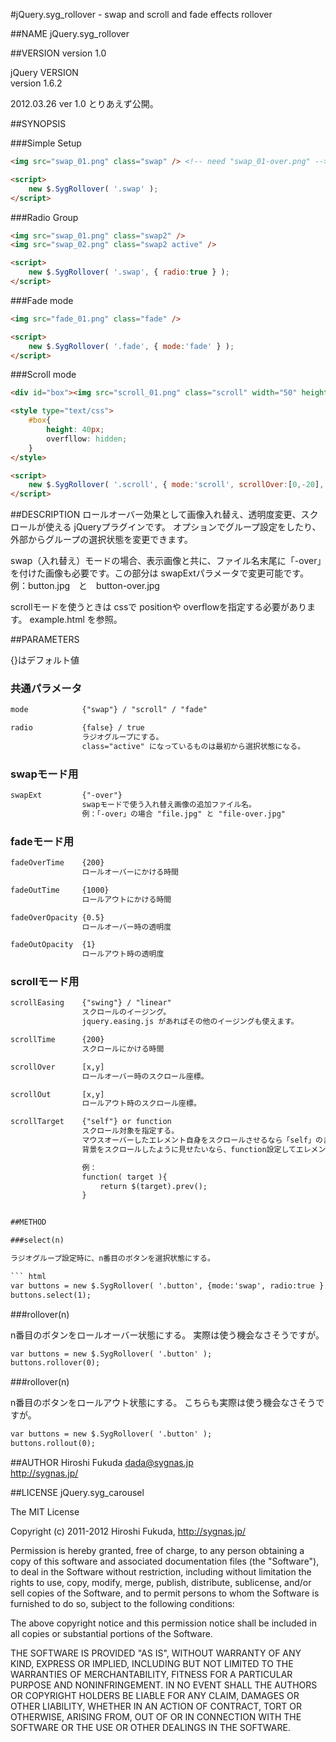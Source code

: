 #jQuery.syg_rollover - swap and scroll and fade effects rollover

##NAME
jQuery.syg_rollover

##VERSION
version 1.0

jQuery VERSION  
version 1.6.2

2012.03.26 ver 1.0
	とりあえず公開。

##SYNOPSIS

###Simple Setup
``` html
<img src="swap_01.png" class="swap" /> <!-- need "swap_01-over.png" -->

<script>
	new $.SygRollover( '.swap' );
</script>
```

###Radio Group
``` html
<img src="swap_01.png" class="swap2" />
<img src="swap_02.png" class="swap2 active" />

<script>
	new $.SygRollover( '.swap', { radio:true } );
</script>
```

###Fade mode
``` html
<img src="fade_01.png" class="fade" />

<script>
	new $.SygRollover( '.fade', { mode:'fade' } );
</script>
```

###Scroll mode
``` html
<div id="box"><img src="scroll_01.png" class="scroll" width="50" height="80" /></div>

<style type="text/css">
	#box{
		height: 40px;
		overfllow: hidden;
	}
</style>

<script>
	new $.SygRollover( '.scroll', { mode:'scroll', scrollOver:[0,-20], scrollOut:[0,0] } );
</script>
```

##DESCRIPTION
ロールオーバー効果として画像入れ替え、透明度変更、スクロールが使える jQueryプラグインです。
オプションでグループ設定をしたり、外部からグループの選択状態を変更できます。

swap（入れ替え）モードの場合、表示画像と共に、ファイル名末尾に「-over」を付けた画像も必要です。この部分は swapExtパラメータで変更可能です。
例：button.jpg　と　button-over.jpg

scrollモードを使うときは cssで positionや overflowを指定する必要があります。
example.html を参照。

##PARAMETERS

{}はデフォルト値

### 共通パラメータ
``` html
mode            {"swap"} / "scroll" / "fade"

radio           {false} / true
                ラジオグループにする。
                class="active" になっているものは最初から選択状態になる。
```

### swapモード用
``` html
swapExt         {"-over"}
                swapモードで使う入れ替え画像の追加ファイル名。
                例：「-over」の場合 "file.jpg" と "file-over.jpg"
```

### fadeモード用
``` html
fadeOverTime    {200}
				ロールオーバーにかける時間

fadeOutTime     {1000}
				ロールアウトにかける時間

fadeOverOpacity {0.5}
				ロールオーバー時の透明度

fadeOutOpacity  {1}
				ロールアウト時の透明度
```

### scrollモード用
``` html
scrollEasing    {"swing"} / "linear"
				スクロールのイージング。
				jquery.easing.js があればその他のイージングも使えます。

scrollTime      {200}
				スクロールにかける時間

scrollOver      [x,y]
				ロールオーバー時のスクロール座標。

scrollOut       [x,y]
				ロールアウト時のスクロール座標。

scrollTarget    {"self"} or function
				スクロール対象を指定する。
				マウスオーバーしたエレメント自身をスクロールさせるなら「self」のまま。
				背景をスクロールしたように見せたいなら、function設定してエレメントを返す。

				例：
                function( target ){
                    return $(target).prev();
                }


##METHOD

###select(n)

ラジオグループ設定時に、n番目のボタンを選択状態にする。

``` html
var buttons = new $.SygRollover( '.button', {mode:'swap', radio:true } );
buttons.select(1);
```

###rollover(n)

n番目のボタンをロールオーバー状態にする。
実際は使う機会なさそうですが。

``` html
var buttons = new $.SygRollover( '.button' );
buttons.rollover(0);
```

###rollover(n)

n番目のボタンをロールアウト状態にする。
こちらも実際は使う機会なさそうですが。

``` html
var buttons = new $.SygRollover( '.button' );
buttons.rollout(0);

```


##AUTHOR
Hiroshi Fukuda <dada@sygnas.jp>  
http://sygnas.jp/

##LICENSE
jQuery.syg_carousel

The MIT License

Copyright (c) 2011-2012 Hiroshi Fukuda, http://sygnas.jp/

Permission is hereby granted, free of charge, to any person obtaining a copy
of this software and associated documentation files (the "Software"), to deal
in the Software without restriction, including without limitation the rights
to use, copy, modify, merge, publish, distribute, sublicense, and/or sell
copies of the Software, and to permit persons to whom the Software is
furnished to do so, subject to the following conditions:

The above copyright notice and this permission notice shall be included in
all copies or substantial portions of the Software.

THE SOFTWARE IS PROVIDED "AS IS", WITHOUT WARRANTY OF ANY KIND, EXPRESS OR
IMPLIED, INCLUDING BUT NOT LIMITED TO THE WARRANTIES OF MERCHANTABILITY,
FITNESS FOR A PARTICULAR PURPOSE AND NONINFRINGEMENT. IN NO EVENT SHALL THE
AUTHORS OR COPYRIGHT HOLDERS BE LIABLE FOR ANY CLAIM, DAMAGES OR OTHER
LIABILITY, WHETHER IN AN ACTION OF CONTRACT, TORT OR OTHERWISE, ARISING FROM,
OUT OF OR IN CONNECTION WITH THE SOFTWARE OR THE USE OR OTHER DEALINGS IN
THE SOFTWARE.

